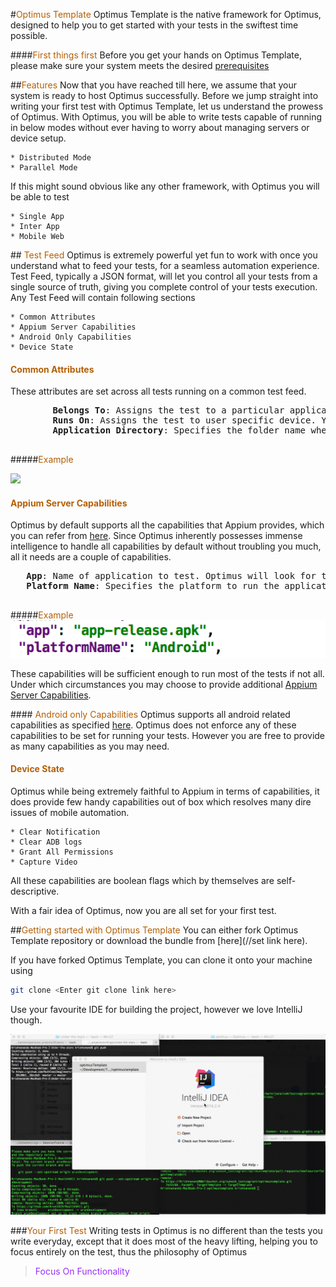 #<span style="color:#B45F04">Optimus Template</span>
Optimus Template is the native framework for Optimus, designed to help you
to get started with your tests in the swiftest time possible.

####<span style="color:#B45F04">First things first</span>
Before you get your hands on Optimus Template, please make sure your system meets the desired
[prerequisites](Prerequisites.md)

##<span style="color:#B45F04">Features</span>
Now that you have reached till here, we assume that your system is ready to host Optimus successfully. Before we jump straight into writing your first test with Optimus Template, let us understand the prowess of Optimus.
With Optimus, you will be able to write tests capable of running in below modes without ever having to worry about managing servers or device setup.

    * Distributed Mode
    * Parallel Mode

If this might sound obvious like any other framework, with Optimus you will be able to test

    * Single App
    * Inter App
    * Mobile Web

##<span style="color:#B45F04"> Test Feed</span>
Optimus is extremely powerful yet fun to work with
once you understand what to feed your tests, for a seamless automation experience.
Test Feed, typically a JSON format, will let you control all your tests from a single source of truth,
giving you complete control of your tests execution. Any Test Feed will contain following sections

    * Common Attributes
    * Appium Server Capabilities
    * Android Only Capabilities
    * Device State

#### <span style="color:#B45F04">Common Attributes</span>
These attributes are set across all tests running on a common test feed.

   <pre>
        <b>Belongs To</b>: Assigns the test to a particular application.
        <b>Runs On</b>: Assigns the test to user specific device. You can choose to run your tests either on device or emulator.
        <b>Application Directory</b>: Specifies the folder name where the application under test is placed.
       </pre>

#####<span style="color:#B45F04">Example</span>

![](docs/CommonAttibutes.png)



#### <span style="color:#B45F04">Appium Server Capabilities </span>
Optimus by default supports all the capabilities that Appium provides, which you can refer from [here](https://github.com/appium/appium/blob/master/docs/en/writing-running-appium/caps.md).
Since Optimus inherently possesses immense intelligence to handle all capabilities by default without troubling you much,
all it needs are a couple of capabilities.


  <pre>
   <b>App</b>: Name of application to test. Optimus will look for this app under the “appDir” folder specified as part of common attributes.
   <b>Platform Name</b>: Specifies the platform to run the application on.
   </pre>

#####<span style="color:#B45F04">Example </span>
![](docs/AppiumServerCapabilities.png)

These capabilities will be sufficient enough to run most of the tests if not all.
Under which circumstances you may choose to provide additional
[Appium Server Capabilities](https://github.com/appium/appium/blob/master/docs/en/writing-running-appium/caps.md).

####<span style="color:#B45F04"> Android only Capabilities </span>
Optimus supports all android related capabilities as specified [here](https://github.com/appium/appium/blob/master/docs/en/writing-running-appium/caps.md).
Optimus does not enforce any of these capabilities to be set for running your tests.
However you are free to provide as many capabilities as you may need.

#### <span style="color:#B45F04">Device State</span>
Optimus while being extremely faithful to Appium in terms of capabilities,
it does provide few handy capabilities out of box which resolves many dire issues of mobile automation.

    * Clear Notification
    * Clear ADB logs
    * Grant All Permissions
    * Capture Video

All these capabilities are boolean flags which by themselves are self-descriptive.

With a fair idea of Optimus, now you are all set for your first test.

##<span style="color:#B45F04">Getting started with Optimus Template</span>
You can either fork Optimus Template repository or download the bundle from [here](//set link here).

If you have forked Optimus Template, you can clone it onto your machine using

```bash
git clone <Enter git clone link here>
```

Use your favourite IDE for building the project, however we love
IntelliJ though.

![](ImportProject.gif)

###<span style="color:#B45F04">Your First Test</span>
Writing tests in Optimus is no different than the tests you write everyday,
except that it does most of the heavy lifting, helping you to focus entirely on the test, 
thus the philosophy of Optimus

> <span style="color:#9A2EFE">Focus On Functionality</span>
